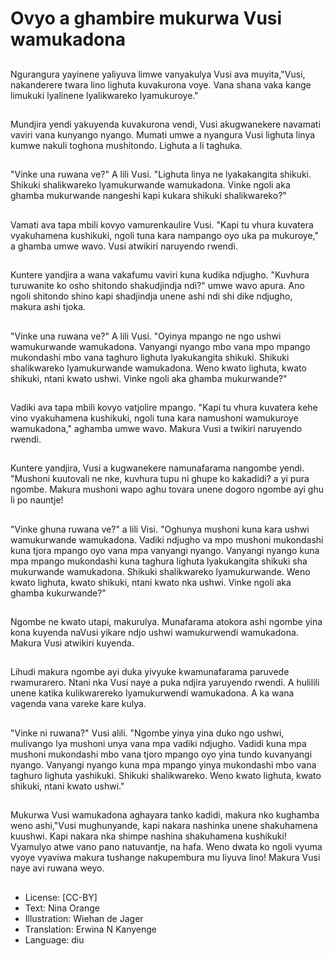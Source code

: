 # Ovyo a ghambire mukurwa Vusi wamukadona

##
Ngurangura yayinene yaliyuva limwe vanyakulya Vusi ava muyita,"Vusi, nakanderere twara lino lighuta kuvakurona voye. Vana shana vaka kange limukuki lyalinene lyalikwareko lyamukuroye."

##
Mundjira yendi yakuyenda kuvakurona vendi, Vusi akugwanekere navamati vaviri vana kunyango nyango. Mumati umwe a nyangura Vusi lighuta linya kumwe nakuli toghona mushitondo. Lighuta a li taghuka.

##
"Vinke una ruwana ve?" A lili Vusi. "Lighuta linya ne lyakakangita shikuki. Shikuki shalikwareko lyamukurwande wamukadona. Vinke ngoli aka ghamba mukurwande nangeshi kapi kukara shikuki shalikwareko?"

##
Vamati ava tapa mbili kovyo vamurenkaulire Vusi. "Kapi tu vhura kuvatera vyakuhamena kushikuki, ngoli tuna kara nampango oyo uka pa mukuroye," a ghamba umwe wavo. Vusi atwikiri naruyendo rwendi.

##
Kuntere yandjira a wana vakafumu vaviri kuna kudika ndjugho. "Kuvhura turuwanite ko osho shitondo shakudjindja ndi?" umwe wavo apura. Ano ngoli shitondo shino kapi shadjindja unene ashi ndi shi dike ndjugho, makura ashi tjoka.

##
"Vinke una ruwana ve?" A lili Vusi. "Oyinya mpango ne ngo ushwi wamukurwande wamukadona. Vanyangi nyango mbo vana mpo mpango mukondashi mbo vana taghuro lighuta lyakukangita shikuki. Shikuki shalikwareko lyamukurwande wamukadona. Weno kwato lighuta, kwato shikuki, ntani kwato ushwi. Vinke ngoli aka ghamba mukurwande?"

##
Vadiki ava tapa mbili kovyo vatjolire mpango. "Kapi tu vhura kuvatera kehe vino vyakuhamena kushikuki, ngoli tuna kara namushoni wamukuroye wamukadona," aghamba umwe wavo. Makura Vusi a twikiri naruyendo rwendi.

##
Kuntere yandjira, Vusi a kugwanekere namunafarama nangombe yendi. "Mushoni kuutovali ne nke, kuvhura tupu ni ghupe ko kakadidi? a yi pura ngombe. Makura mushoni wapo aghu tovara unene dogoro ngombe ayi ghu li po nauntje!

##
"Vinke ghuna ruwana ve?" a lili Visi. "Oghunya mushoni kuna kara ushwi wamukurwande wamukadona. Vadiki ndjugho va mpo mushoni mukondashi kuna tjora mpango oyo vana mpa vanyangi nyango. Vanyangi nyango kuna mpa mpango mukondashi kuna taghura lighuta lyakukangita shikuki sha mukurwande wamukadona. Shikuki shalikwareko lyamukurwande. Weno kwato lighuta, kwato shikuki, ntani kwato nka ushwi. Vinke ngoli aka ghamba kukurwande?"

##
Ngombe ne kwato utapi, makurulya. Munafarama atokora ashi ngombe yina kona kuyenda naVusi yikare ndjo ushwi wamukurwendi wamukadona. Makura Vusi atwikiri kuyenda.

##
Lihudi makura ngombe ayi duka yivyuke kwamunafarama paruvede rwamurarero. Ntani nka Vusi naye a puka ndjira yaruyendo rwendi. A hulilili unene katika kulikwarereko lyamukurwendi wamukadona. A ka wana vagenda vana vareke kare kulya.

##
"Vinke ni ruwana?" Vusi alili. "Ngombe yinya yina duko ngo ushwi, mulivango lya mushoni unya vana mpa vadiki ndjugho. Vadidi kuna mpa mushoni mukondashi mbo vana tjoro mpango oyo yina tundo kuvanyangi nyango. Vanyangi nyango kuna mpa mpango yinya mukondashi mbo vana taghuro lighuta yashikuki. Shikuki shalikwareko. Weno kwato lighuta, kwato shikuki, ntani kwato ushwi."

##
Mukurwa Vusi wamukadona aghayara tanko kadidi, makura nko kughamba weno ashi,"Vusi mughunyande, kapi nakara nashinka unene shakuhamena kuushwi. Kapi nakara nka shimpe nashina shakuhamena kushikuki! Vyamulyo atwe vano pano natuvantje, na hafa. Weno dwata ko ngoli vyuma vyoye vyaviwa makura tushange nakupembura mu liyuva lino! Makura Vusi naye avi ruwana weyo.

##
* License: [CC-BY]
* Text: Nina Orange
* Illustration: Wiehan de Jager
* Translation: Erwina N Kanyenge
* Language: diu
